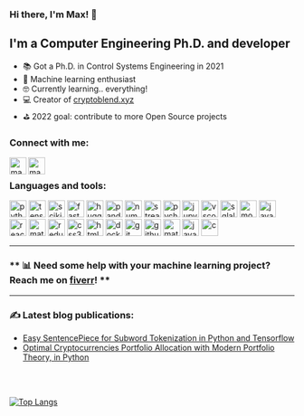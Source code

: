 ### Hi there, I'm Max! 👋

## I'm a Computer Engineering Ph.D. and developer
- 📚 Got a Ph.D. in Control Systems Engineering in 2021
- 🤖 Machine learning enthusiast
- 🤓 Currently learning.. everything! 
- 💻 Creator of [cryptoblend.xyz](https://cryptoblend.xyz)
- ⛳ 2022 goal: contribute to more Open Source projects


### Connect with me:
[<img align="left" alt="maxtlw | linkedin" width="30px" src="https://cdn.jsdelivr.net/npm/simple-icons@3.13.0/icons/linkedin.svg" />][LinkedIn]
[<img align="left" alt="maxtlw | instagram" width="30px" src="https://cdn.jsdelivr.net/npm/simple-icons@3.13.0/icons/instagram.svg" />][instagram]

<br />

### Languages and tools:

<p float="center">
<img alt="python" src="https://cdn.jsdelivr.net/gh/devicons/devicon/icons/python/python-original.svg" width="30px" />
<img alt="tensorflow" src="https://cdn.jsdelivr.net/gh/devicons/devicon/icons/tensorflow/tensorflow-original.svg" width="30px" />
<img alt="scikitlearn" src="https://api.iconify.design/simple-icons/scikitlearn.svg" width="30px" />
<img alt="fastapi" src="https://cdn.worldvectorlogo.com/logos/fastapi-1.svg" width="30px" />
<img alt="huggingface" src="https://huggingface.co/front/assets/huggingface_logo-noborder.svg" width="30px" />
<img alt="pandas" src="https://cdn.jsdelivr.net/gh/devicons/devicon/icons/pandas/pandas-original-wordmark.svg" width="30px" />
<img alt="numpy" src="https://cdn.jsdelivr.net/gh/devicons/devicon/icons/numpy/numpy-original-wordmark.svg" width="30px" />
<img alt="streamlit" src="https://streamlit.io/images/brand/streamlit-mark-color.svg" width="30px" />
<img alt="pycharm" src="https://cdn.jsdelivr.net/gh/devicons/devicon/icons/pycharm/pycharm-original-wordmark.svg" width="30px" />
<img alt="jupyternotebook" src="https://cdn.jsdelivr.net/gh/devicons/devicon/icons/jupyter/jupyter-original-wordmark.svg" width="30px" />
<img alt="vscode" src="https://cdn.jsdelivr.net/gh/devicons/devicon/icons/vscode/vscode-original.svg" width="30px" />
<img alt="sqlalchemy" src="https://cdn.jsdelivr.net/gh/devicons/devicon/icons/sqlalchemy/sqlalchemy-original.svg" width="30px" />
<img alt="mongodb" src="https://cdn.jsdelivr.net/gh/devicons/devicon/icons/mongodb/mongodb-original-wordmark.svg" width="30px" />
<img alt="javascript" src="https://cdn.jsdelivr.net/gh/devicons/devicon/icons/javascript/javascript-original.svg" width="30px" />
<img alt="react" src="https://cdn.jsdelivr.net/gh/devicons/devicon/icons/react/react-original.svg" width="30px" />
<img alt="materialui" src="https://cdn.jsdelivr.net/gh/devicons/devicon/icons/materialui/materialui-original.svg" width="30px" />
<img alt="redux" src="https://cdn.jsdelivr.net/gh/devicons/devicon/icons/redux/redux-original.svg" width="30px" />
<img alt="css3" src="https://cdn.jsdelivr.net/gh/devicons/devicon/icons/css3/css3-original-wordmark.svg" width="30px" />
<img alt="html5" src="https://cdn.jsdelivr.net/gh/devicons/devicon/icons/html5/html5-original-wordmark.svg" width="30px" />
<img alt="docker" src="https://cdn.jsdelivr.net/gh/devicons/devicon/icons/docker/docker-original-wordmark.svg" width="30px" />
<img alt="git" src="https://cdn.jsdelivr.net/gh/devicons/devicon/icons/git/git-original-wordmark.svg" width="30px" />
<img alt="github" src="https://cdn.jsdelivr.net/gh/devicons/devicon/icons/github/github-original-wordmark.svg" width="30px" />
<img alt="matlab" src="https://cdn.jsdelivr.net/gh/devicons/devicon/icons/matlab/matlab-original.svg" width="30px" />
<img alt="java" src="https://cdn.jsdelivr.net/gh/devicons/devicon/icons/java/java-original-wordmark.svg" width="30px" />
<img alt="c" src="https://cdn.jsdelivr.net/gh/devicons/devicon/icons/c/c-original.svg" width="30px" />
</p>

<hr />

### ** 📊 Need some help with your machine learning project? Reach me on [fiverr](https://it.fiverr.com/massimozambelli)! **

<hr />

### ✍ Latest blog publications: 
- [Easy SentencePiece for Subword Tokenization in Python and Tensorflow](https://medium.com/geekculture/easy-sentencepiece-for-subword-tokenization-in-python-and-tensorflow-4361a1ed8e39)
- [Optimal Cryptocurrencies Portfolio Allocation with Modern Portfolio Theory, in Python](https://medium.com/geekculture/optimal-cryptocurrencies-portfolio-allocation-with-modern-portfolio-theory-in-python-66a0dc98ed65)

<br />
<br />

[![Top Langs](https://github-readme-stats.vercel.app/api/top-langs/?username=maxtlw&layout=compact&theme=tokyonight&count_private=true&hide=jupyter%20notebook)](https://github.com/anuraghazra/github-readme-stats)

<br />

[LinkedIn]: https://www.linkedin.com/in/zambellimassimo/
[instagram]: https://www.instagram.com/max.th_/
